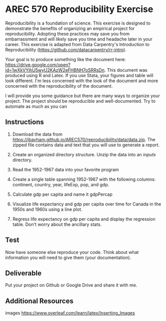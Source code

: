 # AREC 570 Reproducibility Exercise

Reproducibility is a foundation of science.  This exercise is designed to demonstrate the benefits of organizing an empirical project for reproducibility.  Adopting these practices may save you from embarrassment and will likely save you time and headache later in your career.  This exercise is adapted from Data Carpentry's Introduction to Reproducibility (https://github.com/datacarpentry/rr-intro).

Your goal is to produce something like the document here: https://drive.google.com/open?id=1wXkVYihU5wyU2KAzW2eFHBNH7oSRRsDn.  This document was produced using R and Latex.  If you use Stata, your figures and table will look different.  I'm less concerned with the look of the document and more concerned with the reproducibility of the document.

I will provide you some guidance but there are many ways to organize your project.  The project should be reproducible and well-documented.  Try to automate as much as you can

## Instructions

1. Download the data from https://jbayham.github.io/AREC570/reproducibility/data/data.zip.  The zipped file contains data and text that you will use to generate a report.

2. Create an organized directory structure.  Unzip the data into an *inputs* directory. 

3. Read the 1952-1967 data into your favorite program

4. Create a single table spanning 1952-1967 with the following columns: continent, country, year, lifeExp, pop, and gdp.

5. Calculate gdp per capita and name it gdpPercap

6. Visualize life expectancy and gdp per capita over time for Canada in the 1950s and 1960s using a line plot.

7. Regress life expectancy on gdp per capita and display the regression table.  Don't worry about the ancillary stats.


## Test 

Now have someone else reproduce your code.  Think about what information you will need to give them (your documentation).


## Deliverable

Put your project on Github or Google Drive and share it with me.


## Additional Resources

images
https://www.overleaf.com/learn/latex/Inserting_Images
